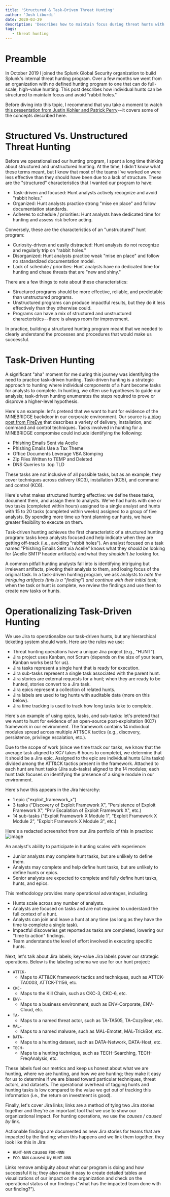 ```yaml
---
title: 'Structured & Task-Driven Threat Hunting'
author: 'Josh Liburdi'
date: 2020-03-29
description: 'Describes how to maintain focus during threat hunts with planning and structured tasks.'
tags:
   - threat hunting
---
```


# Preamble

In October 2019 I joined the Splunk Global Security organization to build Splunk's internal threat hunting program. Over a few months we went from an organization with no defined hunting program to one that can do full-scale, high-value hunting. This post describes how individual hunts can be structured to maintain focus and avoid "rabbit holes."

Before diving into this topic, I recommend that you take a moment to watch [this presentation from Justin Kohler and Patrick Perry](https://www.youtube.com/watch?v=23v_LCObNbs) -- it covers some of the concepts described here.

# Structured Vs. Unstructured Threat Hunting
Before we operationalized our hunting program, I spent a long time thinking about structured and unstructured hunting. At the time, I didn't know what these terms meant, but I knew that most of the teams I've worked on were less effective than they should have been due to a lack of structure. These are the "structured" characteristics that I wanted our program to have:
- Task-driven and focused: Hunt analysts actively recognize and avoid "rabbit holes."
- Organized: Hunt analysts practice strong "mise en place" and follow documentation standards.
- Adheres to schedule / priorities: Hunt analysts have dedicated time for hunting and assess risk before acting.

Conversely, these are the characteristics of an "unstructured" hunt program:
- Curiosity-driven and easily distracted: Hunt analysts do not recognize and regularly trip on "rabbit holes."
- Disorganized: Hunt analysts practice weak "mise en place" and follow no standardized documentation model.
- Lack of schedule / priorities: Hunt analysts have no dedicated time for hunting and chase threats that are "new and shiny."

There are a few things to note about these characteristics:
- Structured programs should be more effective, reliable, and predictable than unstructured programs.
- Unstructured programs can produce impactful results, but they do it less effectively than they otherwise could.
- Programs can have a mix of structured and unstructured characteristics -- there is always room for improvement.

In practice, building a structured hunting program meant that we needed to clearly understand the processes and procedures that would make us successful.

# Task-Driven Hunting
A significant "aha" moment for me during this journey was identifying the need to practice task-driven hunting. Task-driven hunting is a strategic approach to hunting where individual components of a hunt become tasks for analysts to complete. In hunting, we often use hypotheses to guide our analysis; task-driven hunting enumerates the steps required to prove or disprove a higher-level hypothesis. 

Here's an example: let's pretend that we want to hunt for evidence of the MINEBRIDGE backdoor in our corporate environment. Our source is [a blog post from FireEye](https://www.fireeye.com/blog/threat-research/2020/01/stomp-2-dis-brilliance-in-the-visual-basics.html) that describes a variety of delivery, installation, and command and control techniques. Tasks involved in hunting for a MINEBRIDGE compromise could include identifying the following:
- Phishing Emails Sent via Acelle
- Phishing Emails Use a Tax Theme
- Office Documents Leverage VBA Stomping
- Zip Files Written to TEMP and Deleted
- DNS Queries to .top TLD

These tasks are not inclusive of all possible tasks, but as an example, they cover techniques across delivery (KC3), installation (KC5), and command and control (KC6).

Here's what makes structured hunting effective: we define these tasks, document them, and assign them to analysts. We've had hunts with one or two tasks (completed within hours) assigned to a single analyst and hunts with 15 to 20 tasks (completed within weeks) assigned to a group of five analysts. By spending more time up front planning our hunts, we have greater flexibility to execute on them.

Task-driven hunting achieves the first characteristic of a structured hunting program: tasks keep analysts focused and help indicate when they are getting off-track (i.e., avoiding "rabbit holes"). An analyst focused on a task named "Phishing Emails Sent via Acelle" knows what they *should be* looking for (Acelle SMTP header artifacts) and what they *shouldn't be* looking for.

A common pitfall hunting analysts fall into is identifying intriguing but irrelevant artifacts, pivoting their analysis to them, and losing focus of the original task. In a task-driven hunting program, we ask analysts to *note the intriguing artifacts (this is a "finding") and continue with their initial task*; when the task or hunt is complete, we review the findings and use them to create new tasks or hunts.

# Operationalizing Task-Driven Hunting
We use Jira to operationalize our task-driven hunts, but any hierarchical ticketing system should work. Here are the rules we use:
- Threat hunting operations have a unique Jira project (e.g., "HUNT"). 
- Jira project uses Kanban, not Scrum (depends on the size of your team, Kanban works best for us).
- Jira tasks represent a single hunt that is ready for execution.
- Jira sub-tasks represent a single task associated with the parent hunt.
- Jira stories are external requests for a hunt; when they are ready to be hunted, stories convert to a Jira task.
- Jira epics represent a collection of related hunts.
- Jira labels are used to tag hunts with auditable data (more on this below).
- Jira time tracking is used to track how long tasks take to complete.

Here's an example of using epics, tasks, and sub-tasks: let's pretend that we want to hunt for evidence of an open-source post-exploitation (KC7) framework in our environment. The framework contains 14 individual modules spread across multiple ATT&CK tactics (e.g., discovery, persistence, privilege escalation, etc.). 

Due to the scope of work (since we time track our tasks, we know that the average task aligned to KC7 takes 6 hours to complete), we determine that it should be a Jira epic. Assigned to the epic are individual hunts (Jira tasks) divided among the ATT&CK tactics present in the framework. Attached to each hunt are hunt tasks (Jira sub-tasks) aligned to the 14 modules; each hunt task focuses on identifying the presence of a single module in our environment.

Here's how this appears in the Jira hierarchy:
- 1 epic ("exploit_framework_x")
- 3 tasks ("Discovery of Exploit Framework X", "Persistence of Exploit Framework X", "Priv Escalation of Exploit Framework X", etc.)
- 14 sub-tasks ("Exploit Framework X Module 1", "Exploit Framework X Module 2", "Exploit Framework X Module 3", etc.)

Here's a redacted screenshot from our Jira portfolio of this in practice:
![image](/images/posts/2020_structured_threat_hunting_0.webp)

An analyst's ability to participate in hunting scales with experience:
- Junior analysts may complete hunt tasks, but are unlikely to define them.
- Analysts may complete and help define hunt tasks, but are unlikely to define hunts or epics.
- Senior analysts are expected to complete and fully define hunt tasks, hunts, and epics.

This methodology provides many operational advantages, including:
- Hunts scale across any number of analysts.
- Analysts are focused on tasks and are not required to understand the full context of a hunt.
- Analysts can join and leave a hunt at any time (as long as they have the time to complete a single task).
- Impactful discoveries get reported as tasks are completed, lowering our "time to action" findings.
- Team understands the level of effort involved in executing specific hunts.

Next, let's talk about Jira labels; key-value Jira labels power our strategic operations. Below is the labeling schema we use for our hunt project:
- `ATTCK-`
  - Maps to ATT&CK framework tactics and techniques, such as ATTCK-TA0003, ATTCK-T1156, etc.
- `CKC-`  
  - Maps to the Kill Chain, such as CKC-3, CKC-6, etc.
- `ENV-`
  - Maps to a business environment, such as ENV-Corporate, ENV-Cloud, etc.
- `TA-`
  - Maps to a named threat actor, such as TA-TA505, TA-CozyBear, etc.
- `MAL-`
  - Maps to a named malware, such as MAL-Emotet, MAL-TrickBot, etc.
- `DATA-`
  - Maps to a hunting dataset, such as DATA-Network, DATA-Host, etc.
- `TECH-`
  - Maps to a hunting technique, such as TECH-Searching, TECH-FreqAnalysis, etc.

These labels fuel our metrics and keep us honest about what we are hunting, where we are hunting, and how we are hunting; they make it easy for us to determine if we are biased toward particular techniques, threat actors, and datasets. The operational overhead of tagging hunts and hunting tasks is low compared to the value we get out of tracking this information (i.e., the return on investment is good).

Finally, let's cover Jira links; links are a method of tying two Jira stories together and they're an important tool that we use to show our organizational impact. For hunting operations, we use the *causes / caused by* link.

Actionable findings are documented as new Jira stories for teams that are impacted by the finding; when this happens and we link them together, they look like this in Jira:
- `HUNT-NNN` causes `FOO-NNN`
- `FOO-NNN` caused by `HUNT-NNN`

Links remove ambiguity about what our program is doing and how successful it is; they also make it easy to create detailed tables and visualizations of our impact on the organization and check on the operational status of our findings ("what has the impacted team done with our finding?").
